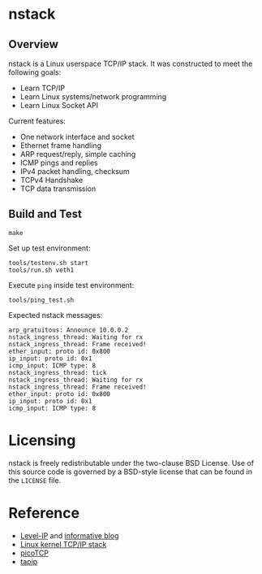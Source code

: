 # nstack

## Overview

nstack is a Linux userspace TCP/IP stack. It was constructed to meet the following goals:
* Learn TCP/IP
* Learn Linux systems/network programming
* Learn Linux Socket API

Current features:
* One network interface and socket
* Ethernet frame handling
* ARP request/reply, simple caching
* ICMP pings and replies
* IPv4 packet handling, checksum
* TCPv4 Handshake
* TCP data transmission


## Build and Test

```shell
make
```

Set up test environment:
```shell
tools/testenv.sh start
tools/run.sh veth1
```

Execute `ping` inside test environment:
```shell
tools/ping_test.sh
```

Expected nstack messages:
```
arp_gratuitous: Announce 10.0.0.2
nstack_ingress_thread: Waiting for rx
nstack_ingress_thread: Frame received!
ether_input: proto id: 0x800
ip_input: proto id: 0x1
icmp_input: ICMP type: 8
nstack_ingress_thread: tick
nstack_ingress_thread: Waiting for rx
nstack_ingress_thread: Frame received!
ether_input: proto id: 0x800
ip_input: proto id: 0x1
icmp_input: ICMP type: 8
```

# Licensing

nstack is freely redistributable under the two-clause BSD License.
Use of this source code is governed by a BSD-style license that can be found
in the `LICENSE` file.

# Reference

* [Level-IP](https://github.com/saminiir/level-ip) and [informative blog](http://www.saminiir.com/)
* [Linux kernel TCP/IP stack](https://git.kernel.org/cgit/linux/kernel/git/torvalds/linux.git/tree/net/ipv4)
* [picoTCP](https://github.com/tass-belgium/picotcp)
* [tapip](https://github.com/chobits/tapip)
